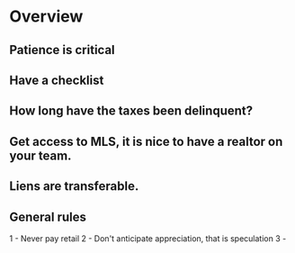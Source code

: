 # Overview

## Patience is critical 

## Have a checklist

## How long have the taxes been delinquent?

## Get access to MLS, it is nice to have a realtor on your team.

## Liens are transferable. 

## General rules 
 1 - Never pay retail 
 2 - Don't anticipate appreciation, that is speculation
 3 -   